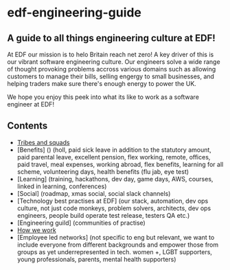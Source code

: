 # edf-engineering-guide
## A guide to all things engineering culture at EDF!

At EDF our mission is to helo Britain reach net zero! A key driver of this is our vibrant software engineering culture. Our engineers solve a wide range of thought provoking problems accross various domains such as allowing customers to manage their bills, selling engergy to small businesses, and helping traders make sure there's enough energy to power the UK.

We hope you enjoy this peek into what its like to work as a software engineer at EDF!

## Contents
* [Tribes and squads](tribes-and-squads.md)
* [Benefits] () (holl, paid sick leave in addition to the statutory amount, paid parental leave, excellent pension, flex working, remote, offices, paid travel, meal expenses, working abroad, flex benefits, learning for all scheme, volunteering days, health benefits (flu jab, eye test)
* [Learning] (training, hackathons, dev day, game days, AWS, courses, linked in learning, conferences)
* [Social] (roadmap, xmas social, social slack channels)
* [Technology best practises at EDF] (our stack, automation, dev ops culture, not just code monkeys, problem solvers, architects, dev ops engineers, people build operate test release, testers QA etc.)
* [Engineering guild] (communities of practise)
* [How we work](how-we-work.md)
* [Employee led networks] (not specific to eng but relevant, we want to include everyone from different backgrounds and empower those from groups as yet underrepresented in tech. women +, LGBT supporters, young professionals, parents, mental health supporters)
